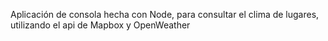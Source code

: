 Aplicación de consola hecha con Node, para consultar el clima de lugares, utilizando el api de Mapbox y OpenWeather